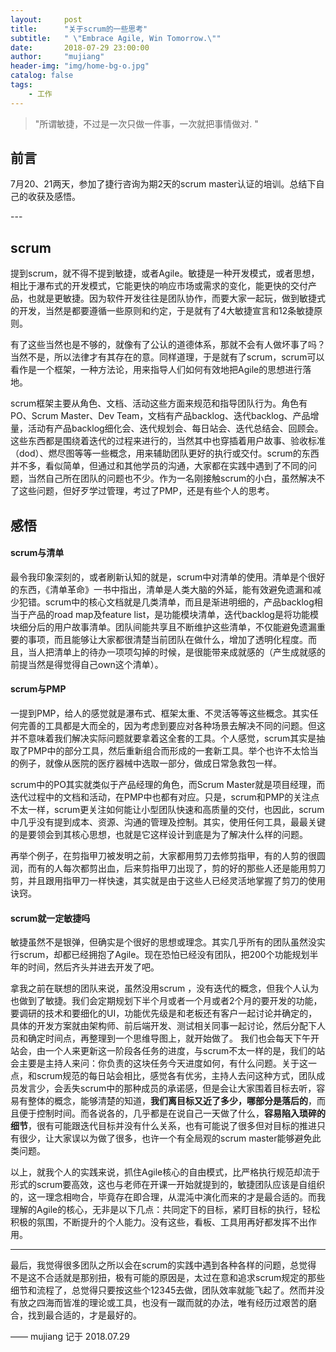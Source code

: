 ```yaml
---
layout:     post
title:      "关于scrum的一些思考"
subtitle:   " \"Embrace Agile, Win Tomorrow.\""
date:       2018-07-29 23:00:00
author:     "mujiang"
header-img: "img/home-bg-o.jpg"
catalog: false
tags:
    - 工作
---
```


> "所谓敏捷，不过是一次只做一件事，一次就把事情做对. "


## 前言

7月20、21两天，参加了捷行咨询为期2天的scrum master认证的培训。总结下自己的收获及感悟。

<p id = "build"></p>
---

## scrum
提到scrum，就不得不提到敏捷，或者Agile。敏捷是一种开发模式，或者思想，相比于瀑布式的开发模式，它能更快的响应市场或需求的变化，能更快的交付产品，也就是更敏捷。因为软件开发往往是团队协作，而要大家一起玩，做到敏捷式的开发，当然是都要遵循一些原则和约定，于是就有了4大敏捷宣言和12条敏捷原则。

有了这些当然也是不够的，就像有了公认的道德体系，那就不会有人做坏事了吗？当然不是，所以法律才有其存在的意。同样道理，于是就有了scrum，scrum可以看作是一个框架，一种方法论，用来指导人们如何有效地把Agile的思想进行落地。

scrum框架主要从角色、文档、活动这些方面来规范和指导团队行为。角色有PO、Scrum Master、Dev Team，文档有产品backlog、迭代backlog、产品增量，活动有产品backlog细化会、迭代规划会、每日站会、迭代总结会、回顾会。这些东西都是围绕着迭代的过程来进行的，当然其中也穿插着用户故事、验收标准（dod）、燃尽图等等一些概念，用来辅助团队更好的执行或交付。scrum的东西并不多，看似简单，但通过和其他学员的沟通，大家都在实践中遇到了不同的问题，当然自己所在团队的问题也不少。作为一名刚接触scrum的小白，虽然解决不了这些问题，但好歹学过管理，考过了PMP，还是有些个人的思考。
## 感悟
#### scrum与清单
最令我印象深刻的，或者刷新认知的就是，scrum中对清单的使用。清单是个很好的东西，《清单革命》一书中指出，清单是人类大脑的外延，能有效避免遗漏和减少犯错。scrum中的核心文档就是几类清单，而且是渐进明细的，产品backlog相当于产品的road map及feature list，是功能模块清单，迭代backlog是将功能模块细分后的用户故事清单。团队间能共享且不断维护这些清单，不仅能避免遗漏重要的事项，而且能够让大家都很清楚当前团队在做什么，增加了透明化程度。而且，当人把清单上的待办一项项勾掉的时候，是很能带来成就感的（产生成就感的前提当然是得觉得自己own这个清单）。
#### scrum与PMP
一提到PMP，给人的感觉就是瀑布式、框架太重、不灵活等等这些概念。其实任何完善的工具都是大而全的，因为考虑到要应对各种场景去解决不同的问题。但这并不意味着我们解决实际问题就要拿着这全套的工具。个人感觉，scrum其实是抽取了PMP中的部分工具，然后重新组合而形成的一套新工具。举个也许不太恰当的例子，就像从医院的医疗器械中选取一部分，做成日常急救包一样。

scrum中的PO其实就类似于产品经理的角色，而Scrum Master就是项目经理，而迭代过程中的文档和活动，在PMP中也都有对应。只是，scrum和PMP的关注点不太一样，scrum更关注如何能让小型团队快速和高质量的交付，也因此，scrum中几乎没有提到成本、资源、沟通的管理及控制。其实，使用任何工具，最最关键的是要领会到其核心思想，也就是它这样设计到底是为了解决什么样的问题。

再举个例子，在剪指甲刀被发明之前，大家都用剪刀去修剪指甲，有的人剪的很圆润，而有的人每次都剪出血，后来剪指甲刀出现了，剪的好的那些人还是能用剪刀剪，并且跟用指甲刀一样快速，其实就是由于这些人已经灵活地掌握了剪刀的使用诀窍。
#### scrum就一定敏捷吗
敏捷虽然不是银弹，但确实是个很好的思想或理念。其实几乎所有的团队虽然没实行scrum，却都已经拥抱了Agile。现在恐怕已经没有团队，把200个功能规划半年的时间，然后齐头并进去开发了吧。

拿我之前在联想的团队来说，虽然没用scrum ，没有迭代的概念，但我个人认为也做到了敏捷。我们会定期规划下半个月或者一个月或者2个月的要开发的功能，要调研的技术和要细化的UI，功能优先级是和老板还有客户一起讨论并确定的，具体的开发方案就由架构师、前后端开发、测试相关同事一起讨论，然后分配下人员和确定时间点，再整理到一个思维导图上，就开始做了。
我们也会每天下午开站会，由一个人来更新这一阶段各任务的进度，与scrum不太一样的是，我们的站会主要是主持人来问：你负责的这块任务今天进度如何，有什么问题。关于这一点，和scrum规范的每日站会相比，感觉各有优劣，主持人去问这种方式，团队成员发言少，会丢失scrum中的那种成员的承诺感，但是会让大家围着目标去听，容易有整体的概念，能够清楚的知道，**我们离目标又近了多少，哪部分是落后的**，而且便于控制时间。而各说各的，几乎都是在说自己一天做了什么，**容易陷入琐碎的细节**，很有可能跟迭代目标并没有什么关系，也有可能说了很多但对目标的推进只有很少，让大家误以为做了很多，也许一个有全局观的scrum master能够避免此类问题。

以上，就我个人的实践来说，抓住Agile核心的自由模式，比严格执行规范却流于形式的scrum要高效，这也与老师在开课一开始就提到的，敏捷团队应该是自组织的，这一理念相吻合，毕竟存在即合理，从混沌中演化而来的才是最合适的。而我理解的Agile的核心，无非是以下几点：共同定下的目标，紧盯目标的执行，轻松积极的氛围，不断提升的个人能力。没有这些，看板、工具用再好都发挥不出作用。

-------

最后，我觉得很多团队之所以会在scrum的实践中遇到各种各样的问题，总觉得 不是这不合适就是那别扭，极有可能的原因是，太过在意和追求scrum规定的那些细节和流程了，总觉得只要按这些个12345去做，团队效率就能飞起了。然而并没有放之四海而皆准的理论或工具，也没有一蹴而就的办法，唯有经历过艰苦的磨合，找到最合适的，才是最好的。


—— mujiang 记于 2018.07.29
